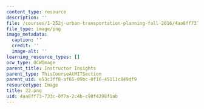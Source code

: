 ```yaml
---
content_type: resource
description: ''
file: /courses/1-252j-urban-transportation-planning-fall-2016/4aa8ff73733c0f7a2c4bc98f4298f1ab_22.png
file_type: image/png
image_metadata:
  caption: ''
  credit: ''
  image-alt: ''
learning_resource_types: []
ocw_type: OCWImage
parent_title: Instructor Insights
parent_type: ThisCourseAtMITSection
parent_uid: e53c3ff8-af65-09bc-0f16-45111c849df9
resourcetype: Image
title: 22.png
uid: 4aa8ff73-733c-0f7a-2c4b-c98f4298f1ab
---
```

